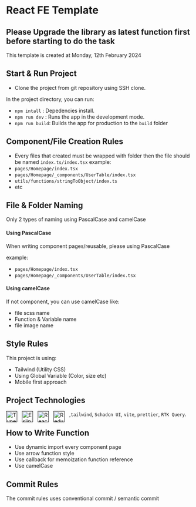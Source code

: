 # React FE Template

## Please Upgrade the library as latest function first before starting to do the task
This template is created at Monday, 12th February 2024

## Start & Run Project
- Clone the project from git repository using SSH clone.

In the project directory, you can run:

- `npm intall` : Depedencies install.
- `npm run dev` : Runs the app in the development mode.
- `npm run build`: Builds the app for production to the `build` folder

## Component/File Creation Rules
- Every files that created must be wrapped with folder then the file should be named `index.ts/index.tsx`
  example:
- `pages/Homepage/index.tsx`
- `pages/Homepage/_components/UserTable/index.tsx`
- `utils/functions/stringToObject/index.ts`
- etc

## File & Folder Naming
Only 2 types of naming using PascalCase and camelCase

#### Using PascalCase
When writing component pages/reusable, please using PascalCase

example:
- `pages/Homepage/index.tsx`
- `pages/Homepage/_components/UserTable/index.tsx`

#### Using camelCase

If not component, you can use camelCase like:
- file scss name
- Function & Variable name
- file image name

## Style Rules
This project  is using: 
- Tailwind (Utility CSS)
- Using Global Variable (Color, size etc)
- Mobile first approach

## Project Technologies
[<img align="left" alt="Typescript" width="30px" src="https://cdn.jsdelivr.net/gh/devicons/devicon/icons/typescript/typescript-original.svg" style="padding-right:10px;" />]()[<img align="left" alt="Eslint" width="30px" src="https://cdn.jsdelivr.net/gh/devicons/devicon/icons/eslint/eslint-original.svg" style="padding-right:10px;" />]()[<img align="left" alt="React" width="30px" src="https://cdn.jsdelivr.net/gh/devicons/devicon/icons/react/react-original.svg" style="padding-right:10px;" />]()[<img align="left" alt="Redux" width="30px" src="https://cdn.jsdelivr.net/gh/devicons/devicon/icons/redux/redux-original.svg" style="padding-right:10px;" />](),`tailwind`, `Schadcn UI`, `vite`, `prettier`, `RTK Query`.

## How to Write Function
- Use dynamic import every component page
- Use arrow function style
- Use callback for memoization function reference
- Use camelCase

## Commit Rules
The commit rules uses conventional commit / semantic commit

